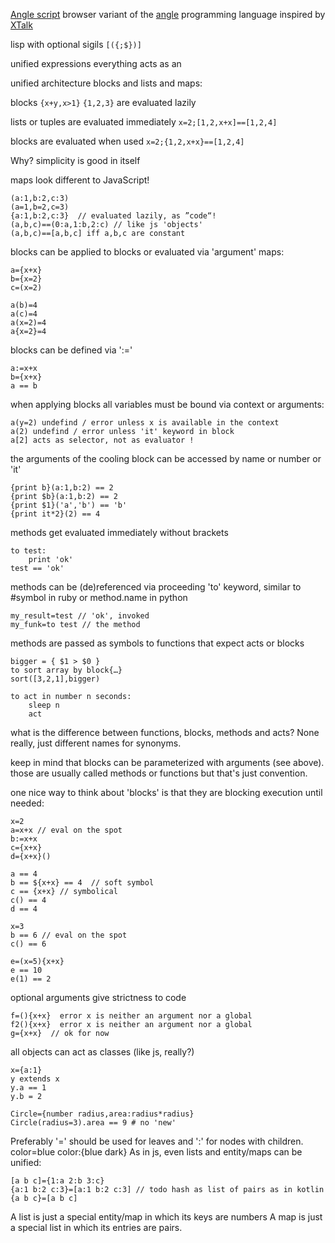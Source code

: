 [Angle script](https://github.com/pannous/angle.js)  browser variant of the [angle](https://github.com/pannous/angle) programming language inspired by [XTalk](https://en.wikipedia.org/wiki/XTalk)

lisp with optional sigils `[({;$})]`

unified expressions
everything acts as an

unified architecture blocks and lists and maps:

blocks `{x+y,x>1}` `{1,2,3}` are evaluated lazily

lists or tuples are evaluated immediately `x=2;[1,2,x+x]==[1,2,4]`

blocks are evaluated when used  `x=2;{1,2,x+x}==[1,2,4]`

Why? simplicity is good in itself

maps look different to JavaScript!
```
(a:1,b:2,c:3)
(a=1,b=2,c=3)
{a:1,b:2,c:3}  // evaluated lazily, as ”code“!
(a,b,c)==(0:a,1:b,2:c) // like js 'objects'
(a,b,c)==[a,b,c] iff a,b,c are constant
```

blocks can be applied to blocks or evaluated via 'argument' maps:
```
a={x+x}
b={x=2}
c=(x=2)

a(b)=4
a(c)=4
a(x=2)=4
a{x=2}=4
```
blocks can be defined via ':='
```
a:=x+x
b={x+x}
a == b
```
when applying blocks all variables must be bound via context or arguments:
```
a(y=2) undefind / error unless x is available in the context
a(2) undefind / error unless 'it' keyword in block
a[2] acts as selector, not as evaluator !
```

the arguments of the cooling block can be accessed by name or number or 'it'
```
{print b}(a:1,b:2) == 2
{print $b}(a:1,b:2) == 2
{print $1}('a','b') == 'b'
{print it*2}(2) == 4
```

methods get evaluated immediately without brackets
```
to test:
    print 'ok'
test == 'ok'
```

methods can be (de)referenced via proceeding 'to' keyword, similar to #symbol in ruby or method.name in python
```
my_result=test // 'ok', invoked
my_funk=to test // the method
```
methods are passed as symbols to functions that expect acts or blocks
```
bigger = { $1 > $0 }
to sort array by block{…}
sort([3,2,1],bigger)
```

```
to act in number n seconds:
    sleep n
    act
```

what is the difference between functions, blocks, methods and acts? None really, just different names for synonyms.

keep in mind that blocks can be parameterized with arguments (see above). those are usually called methods or functions but that's just convention.

one nice way to think about 'blocks' is that they are blocking execution until needed:
```
x=2
a=x+x // eval on the spot
b:=x+x
c={x+x}
d={x+x}()

a == 4
b == ${x+x} == 4  // soft symbol
c == {x+x} // symbolical
c() == 4
d == 4

x=3
b == 6 // eval on the spot
c() == 6
```

```
e=(x=5){x+x}
e == 10
e(1) == 2
```
optional arguments give strictness to code
```
f=(){x+x}  error x is neither an argument nor a global
f2(){x+x}  error x is neither an argument nor a global
g={x+x}  // ok for now
```
all objects can act as classes (like js, really?)
```
x={a:1}
y extends x
y.a == 1
y.b = 2

Circle={number radius,area:radius*radius}
Circle(radius=3).area == 9 # no 'new'

```



Preferably '=' should be used for leaves and ':' for nodes with children.
color=blue color:{blue dark}
As in js, even lists and entity/maps can be unified:
```
[a b c]={1:a 2:b 3:c}
{a:1 b:2 c:3}=[a:1 b:2 c:3] // todo hash as list of pairs as in kotlin
{a b c}=[a b c]
```
A list is just a special entity/map in which its keys are numbers
A map is just a special list in which its entries are pairs.
